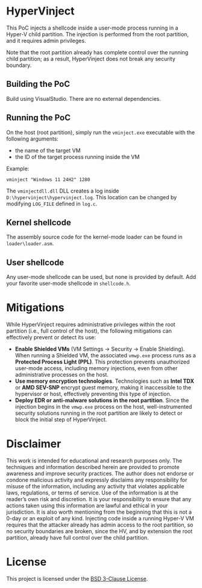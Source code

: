 # HyperVinject

This PoC injects a shellcode inside a user-mode process running in a Hyper-V child partition. The injection is performed from the root partition, and it requires admin privileges. 

Note that the root partition already has complete control over the running child partition; as a result, HyperVinject does not break any security boundary.

## Building the PoC

Build using VisualStudio. There are no external dependencies.

## Running the PoC

On the host (root partition), simply run the `vminject.exe` executable with the following arguments:
* the name of the target VM
* the ID of the target process running inside the VM

Example:
```console
vminject "Windows 11 24H2" 1280
```

The `vminjectdll.dll` DLL creates a log inside `D:\hypervinject\hypervinject.log`. This location can be changed by modifying `LOG_FILE` defined in `log.c`.

## Kernel shellcode

The assembly source code for the kernel-mode loader can be found in `loader\loader.asm`.

## User shellcode

Any user-mode shellcode can be used, but none is provided by default. Add your favorite user-mode shellcode in `shellcode.h`.


# Mitigations

While HyperVinject requires administrative privileges within the root partition (i.e., full control of the host), the following mitigations can effectively prevent or detect its use:

- **Enable Shielded VMs** (VM Settings → Security → Enable Shielding). When running a Shielded VM, the associated `vmwp.exe` process runs as a **Protected Process Light (PPL)**. This protection prevents unauthorized user-mode access, including memory injections, even from other administrative processes on the host.
- **Use memory encryption technologies**. Technologies such as **Intel TDX** or **AMD SEV-SNP** encrypt guest memory, making it inaccessible to the hypervisor or host, effectively preventing this type of injection.
- **Deploy EDR or anti-malware solutions in the root partition**. Since the injection begins in the `vmwp.exe` process on the host, well-instrumented security solutions running in the root partition are likely to detect or block the initial step of HyperVinject.

# Disclaimer
This work is intended for educational and research purposes only. The techniques and information described herein are provided to promote awareness and improve security practices. The author does not endorse or condone malicious activity and expressly disclaims any responsibility for misuse of the information, including any activity that violates applicable laws, regulations, or terms of service. Use of the information is at the reader’s own risk and discretion. It is your responsibility to ensure that any actions taken using this information are lawful and ethical in your jurisdiction. It is also worth mentioning from the beginning that this is not a 0-day or an exploit of any kind. Injecting code inside a running Hyper-V VM requires that the attacker already has admin access to the root partition, so no security boundaries are broken, since the HV, and by extension the root partition, already have full control over the child partition.

# License
This project is licensed under the [BSD 3-Clause License](./LICENSE).
